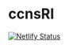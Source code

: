 # ccnsRI

[![Netlify Status](https://api.netlify.com/api/v1/badges/64bccf0b-8d45-452f-a72e-3aa3ffd98c80/deploy-status)](https://app.netlify.com/sites/hopeful-hypatia-78d2dc/deploys)
